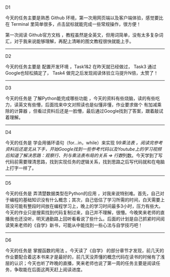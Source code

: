D1

今天的任务主要是熟悉 Github 环境，第一次用网页端以及客户端体验，感觉要比在 Terminal 里简单很多，点击鼠标就能完成一些常规操作，很方便！

第一次阅读 Github官方文档 ，教程虽然是全英文，但用词简单，没有太多复杂词汇，对于我来说能够理解，再配上清晰的图文教程很快就能上手。

---

D2

今天的任务主要是 配置开发环境 ，Task1&2 在昨天就已经做过， Task3 通过Google也轻松搞定了， Task4 做完之后发现阅读体验立马提升N倍，太赞了！

---

D3

今天的任务是 了解Python能完成哪些功能 ，今天的资料有些烧脑，读的有些吃力，读英文有些懵，后面找来中文对照读也是似懂非懂，作业要求做个 有加减乘除的计算器 ，但看过资料后还是一脸懵，最后通过Google找到了答案，跟着敲试着理解。

---

D4

今天的任务是 学会用循环语句（for...in，while）来实现 9*9乘法表 。阅读完参考资料后还是无从下手，开始Google找到一些参考代码以及Youtube上的学习视频后知道了解决思路：观察行、列与乘法表布局的关系 => 行数*列数。今天学到了写代码前需要理清思路，找到实现任务的逻辑关系，找到思路之后写代码就和在电脑上打字一样了。

---

D5

今天的任务是 弄清楚数据类型在Python的应用 ，对我来说特别难。首先，自己对于编程的基础知识没有什么概念；其次，自己低估了学习所需的时间，白天需要上班没可能有整段时间放在编程学习上，晚上的学习时间最多3小时，压力有些大。今天的作业只是搜索找到代码复制过来，自己并不理解，很懵。今晚笑来老师的直播我也还没听，明天通勤路上回听看看说了些什么。后面的计划是自己抓紧时间阅读笑来老师的《自学》新书，可能从中能找到一些心法与自学技巧吧！

---

D6

今天的任务是 掌握函数的用法 。今天读了《自学》 的部分章节才发现，前几天的作业要配合着这本书来才是最好的，前几天没弄懂的概念代码在读书的时候有了浅层的认识；今天也听了昨晚的直播，笑来老师也说了第一周的任务主要是阅读任务，争取能在后面这两天赶上阅读进度。
